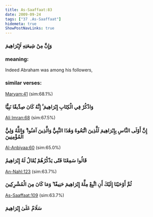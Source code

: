```yaml
---
title: As-Saaffaat:83
date: 2009-09-24
tags: ["37 .As-Saaffaat"]
hidemeta: true 
ShowPostNavLinks: true 
---
```

### وَإِنَّ مِنْ شِيعَتِهِ لَإِبْرَاهِيمَ
### meaning: 
Indeed Abraham was among his followers,
### similar verses: 

[Maryam:41](/19/41) (sim:68.1%)

### وَاذْكُرْ فِي الْكِتَابِ إِبْرَاهِيمَ ۚ إِنَّهُ كَانَ صِدِّيقًا نَبِيًّا

[Ali Imran:68](/3/68) (sim:67.5%)

### إِنَّ أَوْلَى النَّاسِ بِإِبْرَاهِيمَ لَلَّذِينَ اتَّبَعُوهُ وَهَٰذَا النَّبِيُّ وَالَّذِينَ آمَنُوا ۗ وَاللَّهُ وَلِيُّ الْمُؤْمِنِينَ

[Al-Anbiyaa:60](/21/60) (sim:65.0%)

### قَالُوا سَمِعْنَا فَتًى يَذْكُرُهُمْ يُقَالُ لَهُ إِبْرَاهِيمُ

[An-Nahl:123](/16/123) (sim:63.7%)

### ثُمَّ أَوْحَيْنَا إِلَيْكَ أَنِ اتَّبِعْ مِلَّةَ إِبْرَاهِيمَ حَنِيفًا ۖ وَمَا كَانَ مِنَ الْمُشْرِكِينَ

[As-Saaffaat:109](/37/109) (sim:63.7%)

### سَلَامٌ عَلَىٰ إِبْرَاهِيمَ

